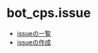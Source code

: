 # bot_cps.issue

- [issueの一覧](https://github.com/bot-cps/bot_cps.issue/issues)
- [issueの作成](https://github.com/bot-cps/bot_cps.issue/issues/new/choose)
